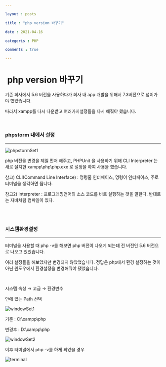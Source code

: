 ```yaml
---

layout : posts

title : "php version 바꾸기"

date : 2021-04-16

categoris : PHP

comments : true

---
```

﻿
php version 바꾸기
===
기존 회사에서 5.6 버전을 사용하다가 회사 내  app 개발을 위해서 7.3버전으로 넘어가야 했었습니다.

따라서 xampp를 다시 다운받고 여러가지설정들을 다시 해줘야 했습니다.

<br>

### phpstorm 내에서 설정
---
![phpstormSet1](https://user-images.githubusercontent.com/66049273/114963332-771c4300-9ea7-11eb-9ebf-4a23c623eba7.png)

php 버전을 변경을 제일 먼저 해주고, PHPUnit 을 사용하기 위해 CLI Interpreter 는 새로 설치한 xampp\php\php.exe 로 설정을 하여 사용을 했습니다.

참고) CLI(Command Line Interface) : 명령줄 인터페이스, 명령어 인터페이스, 주로 터미널을 생각하면 됩니다.

참고2) interpreter : 프로그래밍언어의 소스 코드를 바로 실행하는 것을 말한다. 반대로는 자바처럼 컴파일이 있다.

<br>
<br>

### 시스템환경설정
---
터미널을 사용할 때 php -v를 해보면 php 버전이 나오게 되는데 전 버전인 5.6 버전으로 나오고 있었습니다.

여러 설정들을 해보았지만 변경되지 않았었습니다. 
정답은 php에서 환경 설정하는 것이 아닌 윈도우에서 환경설정을 변경해줘야 됐었습니다.

  <br>

시스템 속성 → 고급 → 환경변수

안에 있는 Path 선택

![windowSet1](https://user-images.githubusercontent.com/66049273/114963548-f6aa1200-9ea7-11eb-8b35-91ca2c15b73e.png)

기존 : C:\xampp\php

변경후 : D:\xampp\php

![windowSet2](https://user-images.githubusercontent.com/66049273/114963596-0f1a2c80-9ea8-11eb-8c9e-7c52d81a34de.png)

이후 터미널에서 php -v를 하게 되었을 경우

![terminal](https://user-images.githubusercontent.com/66049273/114963627-1fcaa280-9ea8-11eb-9843-e99687926673.png)

<!--stackedit_data:
eyJoaXN0b3J5IjpbNDAyNTIxNTI5XX0=
-->